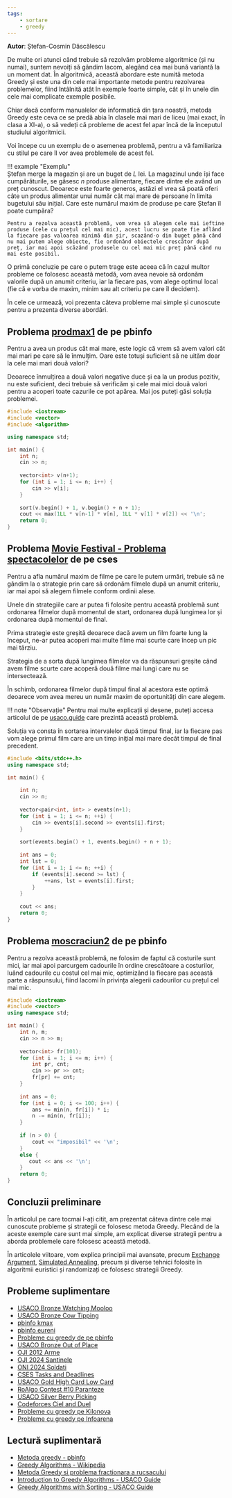 ```yaml
---
tags:
    - sortare
    - greedy
---
```


**Autor**: Ștefan-Cosmin Dăscălescu

De multe ori atunci când trebuie să rezolvăm probleme algoritmice (și nu numai), suntem nevoiți să gândim lacom, alegând cea mai bună variantă la un moment dat. În algoritmică, această abordare este numită metoda Greedy și este una din cele mai importante metode pentru rezolvarea problemelor, fiind întâlnită atât în exemple foarte simple, cât și în unele din cele mai complicate exemple posibile. 

Chiar dacă conform manualelor de informatică din țara noastră, metoda Greedy este ceva ce se predă abia în clasele mai mari de liceu (mai exact, în clasa a XI-a), o să vedeți că probleme de acest fel apar încă de la începutul studiului algoritmicii.

Voi începe cu un exemplu de o asemenea problemă, pentru a vă familiariza cu stilul pe care îl vor avea problemele de acest fel.

!!! example "Exemplu"   
    Ștefan merge la magazin și are un buget de $L$ lei. La magazinul unde își face cumpărăturile, se găsesc $n$ produse alimentare, fiecare dintre ele având un preț cunoscut. Deoarece este foarte generos, astăzi el vrea să poată oferi câte un produs alimentar unui număr cât mai mare de persoane în limita bugetului său inițial. Care este numărul maxim de produse pe care Ștefan îl poate cumpăra?

    Pentru a rezolva această problemă, vom vrea să alegem cele mai ieftine produse (cele cu prețul cel mai mic), acest lucru se poate fie aflând la fiecare pas valoarea minimă din șir, scazând-o din buget până când nu mai putem alege obiecte, fie ordonând obiectele crescător după preț, iar mai apoi scăzând produsele cu cel mai mic preț până când nu mai este posibil. 

O primă concluzie pe care o putem trage este aceea că în cazul multor probleme ce folosesc această metodă, vom avea nevoie să ordonăm valorile după un anumit criteriu, iar la fiecare pas, vom alege optimul local (fie că e vorba de maxim, minim sau alt criteriu pe care îl decidem). 

În cele ce urmează, voi prezenta câteva probleme mai simple și cunoscute pentru a prezenta diverse abordări.

## Problema [prodmax1](https://www.pbinfo.ro/probleme/2271/prodmax1) de pe pbinfo

Pentru a avea un produs cât mai mare, este logic că vrem să avem valori cât mai mari pe care să le înmulțim. Oare este totuși suficient să ne uităm doar la cele mai mari două valori?

Deoarece înmulțirea a două valori negative duce și ea la un produs pozitiv, nu este suficient, deci trebuie să verificăm și cele mai mici două valori pentru a acoperi toate cazurile ce pot apărea. Mai jos puteți găsi soluția problemei. 

```cpp
#include <iostream>
#include <vector>
#include <algorithm>

using namespace std;

int main() {
    int n;
    cin >> n;
    
    vector<int> v(n+1);
    for (int i = 1; i <= n; i++) {
        cin >> v[i];
    }
    
    sort(v.begin() + 1, v.begin() + n + 1);
    cout << max(1LL * v[n-1] * v[n], 1LL * v[1] * v[2]) << '\n';
    return 0;
}
```

## Problema [Movie Festival - Problema spectacolelor](https://cses.fi/problemset/task/1629) de pe cses

Pentru a afla numărul maxim de filme pe care le putem urmări, trebuie să ne gândim la o strategie prin care să ordonăm filmele după un anumit criteriu, iar mai apoi să alegem filmele conform ordinii alese. 

Unele din strategiile care ar putea fi folosite pentru această problemă sunt ordonarea filmelor după momentul de start, ordonarea după lungimea lor și ordonarea după momentul de final.

Prima strategie este greșită deoarece dacă avem un film foarte lung la început, ne-ar putea acoperi mai multe filme mai scurte care încep un pic mai târziu. 

Strategia de a sorta după lungimea filmelor va da răspunsuri greșite când avem filme scurte care acoperă două filme mai lungi care nu se intersectează.

În schimb, ordonarea filmelor după timpul final al acestora este optimă deoarece vom avea mereu un număr maxim de oportunități din care alegem. 

!!! note "Observație"
    Pentru mai multe explicații și desene, puteți accesa articolul de pe [usaco.guide](https://usaco.guide/silver/greedy-sorting?lang=cpp#example---the-scheduling-problem) care prezintă această problemă.

Soluția va consta în sortarea intervalelor după timpul final, iar la fiecare pas vom alege primul film care are un timp inițial mai mare decât timpul de final precedent.

```cpp
#include <bits/stdc++.h>
using namespace std;

int main() {
    
    int n;
    cin >> n;
    
    vector<pair<int, int> > events(n+1);
    for (int i = 1; i <= n; ++i) {
        cin >> events[i].second >> events[i].first;
    }
        
    sort(events.begin() + 1, events.begin() + n + 1);
    
    int ans = 0;
    int lst = 0;
    for (int i = 1; i <= n; ++i) {
        if (events[i].second >= lst) {
            ++ans, lst = events[i].first;
        }
    }
 
    cout << ans;
    return 0;
}
```

## Problema [moscraciun2](https://www.pbinfo.ro/probleme/4010/moscraciun2) de pe pbinfo

Pentru a rezolva această problemă, ne folosim de faptul că costurile sunt mici, iar mai apoi parcurgem cadourile în ordine crescătoare a costurilor, luând cadourile cu costul cel mai mic, optimizând la fiecare pas această parte a răspunsului, fiind lacomi în privința alegerii cadourilor cu prețul cel mai mic.

```cpp
#include <iostream>
#include <vector>
using namespace std;

int main() {
    int n, m;
    cin >> n >> m;
    
    vector<int> fr(101);
    for (int i = 1; i <= m; i++) {
        int pr, cnt;
        cin >> pr >> cnt;
        fr[pr] += cnt;
    }
    
    int ans = 0;
    for (int i = 0; i <= 100; i++) {
        ans += min(n, fr[i]) * i;
        n -= min(n, fr[i]);
    }
    
    if (n > 0) {
        cout << "imposibil" << '\n';
    }
    else {
       cout << ans << '\n';
    }
    return 0;
}
```

## Concluzii preliminare

În articolul pe care tocmai l-ați citit, am prezentat câteva dintre cele mai cunoscute probleme și strategii ce folosesc metoda Greedy. Plecând de la aceste exemple care sunt mai simple, am explicat diverse strategii pentru a aborda problemele care folosesc această metodă. 

În articolele viitoare, vom explica principii mai avansate, precum [Exchange Argument](https://www.cs.cornell.edu/courses/cs482/2007su/exchange.pdf), [Simulated Annealing](https://en.wikipedia.org/wiki/Simulated_annealing), precum și diverse tehnici folosite în algoritmii euristici și randomizați ce folosesc strategii Greedy.

## Probleme suplimentare

- [USACO Bronze Watching Mooloo](http://www.usaco.org/index.php?page=viewproblem2&cpid=1301)
- [USACO Bronze Cow Tipping](http://www.usaco.org/index.php?page=viewproblem2&cpid=689)
- [pbinfo kmax](https://www.pbinfo.ro/probleme/1877/kmax)
- [pbinfo eureni](https://www.pbinfo.ro/probleme/1004/eureni)
- [Probleme cu greedy de pe pbinfo](https://www.pbinfo.ro/probleme/categorii/24/metoda-greedy-probleme-diverse-cu-metoda-greedy)
- [USACO Bronze Out of Place](http://www.usaco.org/index.php?page=viewproblem2&cpid=785)
- [OJI 2012 Arme](https://kilonova.ro/problems/823)
- [OJI 2024 Santinele](https://kilonova.ro/problems/2502)
- [ONI 2024 Soldati](https://kilonova.ro/problems/2659)
- [CSES Tasks and Deadlines](https://cses.fi/problemset/task/1630)
- [USACO Gold High Card Low Card](http://www.usaco.org/index.php?page=viewproblem2&cpid=573)
- [RoAlgo Contest #10 Paranteze](https://kilonova.ro/problems/2961)
- [USACO Silver Berry Picking](http://www.usaco.org/index.php?page=viewproblem2&cpid=990)
- [Codeforces Ciel and Duel](https://codeforces.com/contest/321/problem/B)
- [Probleme cu greedy pe Kilonova](https://kilonova.ro/tags/299)
- [Probleme cu greedy pe Infoarena](https://infoarena.ro/cauta-probleme?tag_id[]=61)


## Lectură suplimentară 

- [Metoda greedy - pbinfo](https://www.pbinfo.ro/articole/16619/metoda-greedy)
- [Greedy Algorithms - Wikipedia](https://en.wikipedia.org/wiki/Greedy_algorithm)
- [Metoda Greedy si problema fractionara a rucsacului](https://infoarena.ro/metoda-greedy-si-problema-fractionara-a-rucsacului)
- [Introduction to Greedy Algorithms - USACO Guide](https://usaco.guide/bronze/intro-greedy?lang=cpp)
- [Greedy Algorithms with Sorting - USACO Guide](https://usaco.guide/silver/greedy-sorting?lang=cpp)
